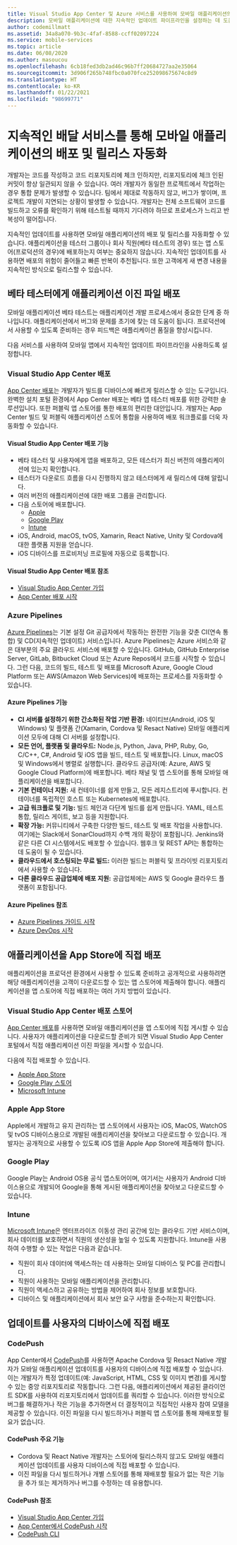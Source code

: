 ```yaml
---
title: Visual Studio App Center 및 Azure 서비스를 사용하여 모바일 애플리케이션의 배포 및 릴리스 자동화
description: 모바일 애플리케이션에 대한 지속적인 업데이트 파이프라인을 설정하는 데 도움이 되는 App Center와 같은 서비스에 대해 알아봅니다.
author: codemillmatt
ms.assetid: 34a8a070-9b3c-4faf-8588-ccff02097224
ms.service: mobile-services
ms.topic: article
ms.date: 06/08/2020
ms.author: masoucou
ms.openlocfilehash: 6cb18fed3db2ad46c96b7ff20684727aa2e35064
ms.sourcegitcommit: 3d906f265b748fbc0a070fce252098675674c8d9
ms.translationtype: HT
ms.contentlocale: ko-KR
ms.lasthandoff: 01/22/2021
ms.locfileid: "98699771"
---
```

# <a name="automate-the-deployment-and-release-of-your-mobile-applications-with-continuous-delivery-services"></a>지속적인 배달 서비스를 통해 모바일 애플리케이션의 배포 및 릴리스 자동화

개발자는 코드를 작성하고 코드 리포지토리에 체크 인하지만, 리포지토리에 체크 인된 커밋이 항상 일관되지 않을 수 있습니다. 여러 개발자가 동일한 프로젝트에서 작업하는 경우 통합 문제가 발생할 수 있습니다. 팀에서 제대로 작동하지 않고, 버그가 쌓이며, 프로젝트 개발이 지연되는 상황이 발생할 수 있습니다. 개발자는 전체 소프트웨어 코드를 빌드하고 오류를 확인하기 위해 테스트될 때까지 기다려야 하므로 프로세스가 느리고 반복성이 떨어집니다.

지속적인 업데이트를 사용하면 모바일 애플리케이션의 배포 및 릴리스를 자동화할 수 있습니다. 애플리케이션을 테스터 그룹이나 회사 직원(베타 테스트의 경우) 또는 앱 스토어(프로덕션의 경우)에 배포하는지 여부는 중요하지 않습니다. 지속적인 업데이트를 사용하면 배포의 위험이 줄어들고 빠른 반복이 추천됩니다. 또한 고객에게 새 변경 내용을 지속적인 방식으로 릴리스할 수 있습니다.

## <a name="distribute-application-binaries-to-beta-testers"></a>베타 테스터에게 애플리케이션 이진 파일 배포

모바일 애플리케이션 베타 테스트는 애플리케이션 개발 프로세스에서 중요한 단계 중 하나입니다. 애플리케이션에서 버그와 문제를 초기에 찾는 데 도움이 됩니다. 프로덕션에서 사용할 수 있도록 준비하는 경우 피드백은 애플리케이션 품질을 향상시킵니다.

다음 서비스를 사용하여 모바일 앱에서 지속적인 업데이트 파이프라인을 사용하도록 설정합니다.

### <a name="visual-studio-app-center-distribute"></a>Visual Studio App Center 배포

[App Center 배포](/appcenter/distribution/)는 개발자가 빌드를 디바이스에 빠르게 릴리스할 수 있는 도구입니다. 완벽한 설치 포털 환경에서 App Center 배포는 베타 앱 테스터 배포를 위한 강력한 솔루션입니다. 또한 퍼블릭 앱 스토어를 통한 배포의 편리한 대안입니다. 개발자는 App Center 빌드 및 퍼블릭 애플리케이션 스토어 통합을 사용하여 배포 워크플로를 더욱 자동화할 수 있습니다.

#### <a name="visual-studio-app-center-distribute-features"></a>Visual Studio App Center 배포 기능

- 베타 테스터 및 사용자에게 앱을 배포하고, 모든 테스터가 최신 버전의 애플리케이션에 있는지 확인합니다.
- 테스터가 다운로드 흐름을 다시 진행하지 않고 테스터에게 새 릴리스에 대해 알립니다.
- 여러 버전의 애플리케이션에 대한 배포 그룹을 관리합니다.
- 다음 스토어에 배포합니다. 
  - [Apple](/appcenter/distribution/stores/apple)
  - [Google Play](/appcenter/distribution/stores/googleplay)
  - [Intune](/appcenter/distribution/stores/intune)
- iOS, Android, macOS, tvOS, Xamarin, React Native, Unity 및 Cordova에 대한 플랫폼 지원을 얻습니다.
- iOS 디바이스를 프로비저닝 프로필에 자동으로 등록합니다.

#### <a name="visual-studio-app-center-distribute-references"></a>Visual Studio App Center 배포 참조

- [Visual Studio App Center 가입](https://appcenter.ms/signup)
- [App Center 배포 시작](/appcenter/build/)

### <a name="azure-pipelines"></a>Azure Pipelines

[Azure Pipelines](https://azure.microsoft.com/services/devops/pipelines/)는 기본 설정 Git 공급자에서 작동하는 완전한 기능을 갖춘 CI(연속 통합) 및 CD(지속적인 업데이트) 서비스입니다. Azure Pipelines는 Azure 서비스와 같은 대부분의 주요 클라우드 서비스에 배포할 수 있습니다. GitHub, GitHub Enterprise Server, GitLab, Bitbucket Cloud 또는 Azure Repos에서 코드를 시작할 수 있습니다. 그런 다음, 코드의 빌드, 테스트 및 배포를 Microsoft Azure, Google Cloud Platform 또는 AWS(Amazon Web Services)에 배포하는 프로세스를 자동화할 수 있습니다.

#### <a name="azure-pipelines-features"></a>Azure Pipelines 기능

- **CI 서버를 설정하기 위한 간소화된 작업 기반 환경:** 네이티브(Android, iOS 및 Windows) 및 플랫폼 간(Xamarin, Cordova 및 Resact Native) 모바일 애플리케이션 모두에 대해 CI 서버를 설정합니다.
- **모든 언어, 플랫폼 및 클라우드:** Node.js, Python, Java, PHP, Ruby, Go, C/C++, C#, Android 및 iOS 앱을 빌드, 테스트 및 배포합니다. Linux, macOS 및 Windows에서 병렬로 실행합니다. 클라우드 공급자(예: Azure, AWS 및 Google Cloud Platform)에 배포합니다. 베타 채널 및 앱 스토어를 통해 모바일 애플리케이션을 배포합니다.
- **기본 컨테이너 지원:** 새 컨테이너를 쉽게 만들고, 모든 레지스트리에 푸시합니다. 컨테이너를 독립적인 호스트 또는 Kubernetes에 배포합니다.
- **고급 워크플로 및 기능:** 빌드 체인과 다단계 빌드를 쉽게 만듭니다. YAML, 테스트 통합, 릴리스 게이트, 보고 등을 지원합니다.
- **확장 가능:** 커뮤니티에서 구축한 다양한 빌드, 테스트 및 배포 작업을 사용합니다. 여기에는 Slack에서 SonarCloud까지 수백 개의 확장이 포함됩니다. Jenkins와 같은 다른 CI 시스템에서도 배포할 수 있습니다. 웹후크 및 REST API는 통합하는 데 도움이 될 수 있습니다.
- **클라우드에서 호스팅되는 무료 빌드:** 이러한 빌드는 퍼블릭 및 프라이빗 리포지토리에서 사용할 수 있습니다.
- **다른 클라우드 공급업체에 배포 지원:** 공급업체에는 AWS 및 Google 클라우드 플랫폼이 포함됩니다.

#### <a name="azure-pipelines-references"></a>Azure Pipelines 참조

- [Azure Pipelines 가이드 시작](/azure/devops/pipelines/get-started/pipelines-get-started)
- [Azure DevOps 시작](https://app.vsaex.visualstudio.com/signup/)
  
## <a name="distribute-your-application-directly-to-app-stores"></a>애플리케이션을 App Store에 직접 배포

애플리케이션을 프로덕션 환경에서 사용할 수 있도록 준비하고 공개적으로 사용하려면 해당 애플리케이션을 고객이 다운로드할 수 있는 앱 스토어에 제출해야 합니다. 애플리케이션을 앱 스토어에 직접 배포하는 여러 가지 방법이 있습니다. 

### <a name="visual-studio-app-center-distribute-stores"></a>Visual Studio App Center 배포 스토어

[App Center 배포](/appcenter/distribution/stores/)를 사용하면 모바일 애플리케이션을 앱 스토어에 직접 게시할 수 있습니다. 사용자가 애플리케이션을 다운로드할 준비가 되면 Visual Studio App Center 포털에서 직접 애플리케이션 이진 파일을 게시할 수 있습니다. 

다음에 직접 배포할 수 있습니다.

- [Apple App Store](/appcenter/distribution/stores/apple)
- [Google Play 스토어](/appcenter/distribution/stores/googleplay)
- [Microsoft Intune](/appcenter/distribution/stores/intune)

### <a name="apple-app-store"></a>Apple App Store

Apple에서 개발하고 유지 관리하는 앱 스토어에서 사용자는 iOS, MacOS, WatchOS 및 tvOS 디바이스용으로 개발된 애플리케이션을 찾아보고 다운로드할 수 있습니다. 개발자는 공개적으로 사용할 수 있도록 iOS 앱을 Apple App Store에 제출해야 합니다.

### <a name="google-play"></a>Google Play

Google Play는 Android OS용 공식 앱스토어이며, 여기서는 사용자가 Android 디바이스용으로 개발되어 Google을 통해 게시된 애플리케이션을 찾아보고 다운로드할 수 있습니다.

### <a name="intune"></a>Intune

[Microsoft Intune](/intune/app-management)은 엔터프라이즈 이동성 관리 공간에 있는 클라우드 기반 서비스이며, 회사 데이터를 보호하면서 직원의 생산성을 높일 수 있도록 지원합니다. Intune을 사용하여 수행할 수 있는 작업은 다음과 같습니다.

- 직원이 회사 데이터에 액세스하는 데 사용하는 모바일 디바이스 및 PC를 관리합니다.
- 직원이 사용하는 모바일 애플리케이션을 관리합니다.
- 직원이 액세스하고 공유하는 방법을 제어하여 회사 정보를 보호합니다.
- 디바이스 및 애플리케이션에서 회사 보안 요구 사항을 준수하는지 확인합니다.

## <a name="deploy-updates-directly-to-users-devices"></a>업데이트를 사용자의 디바이스에 직접 배포

### <a name="codepush"></a>CodePush

App Center에서 [CodePush](/appcenter/distribution/codepush/)를 사용하면 Apache Cordova 및 Resact Native 개발자가 모바일 애플리케이션 업데이트를 사용자의 디바이스에 직접 배포할 수 있습니다. 이는 개발자가 특정 업데이트(예: JavaScript, HTML, CSS 및 이미지 변경)를 게시할 수 있는 중앙 리포지토리로 작동합니다. 그런 다음, 애플리케이션에서 제공된 클라이언트 SDK를 사용하여 리포지토리에서 업데이트를 쿼리할 수 있습니다. 이러한 방식으로 버그를 해결하거나 작은 기능을 추가하면서 더 결정적이고 직접적인 사용자 참여 모델을 제공할 수 있습니다. 이진 파일을 다시 빌드하거나 퍼블릭 앱 스토어를 통해 재배포할 필요가 없습니다.

#### <a name="codepush-key-features"></a>CodePush 주요 기능

- Cordova 및 React Native 개발자는 스토어에 릴리스하지 않고도 모바일 애플리케이션 업데이트를 사용자 디바이스에 직접 배포할 수 있습니다.
- 이진 파일을 다시 빌드하거나 개별 스토어를 통해 재배포할 필요가 없는 작은 기능을 추가 또는 제거하거나 버그를 수정하는 데 유용합니다.

#### <a name="codepush-references"></a>CodePush 참조

- [Visual Studio App Center 가입](https://appcenter.ms/signup)
- [App Center에서 CodePush 시작](/appcenter/distribution/codepush/)
- [CodePush CLI](/appcenter/distribution/codepush/cli)
